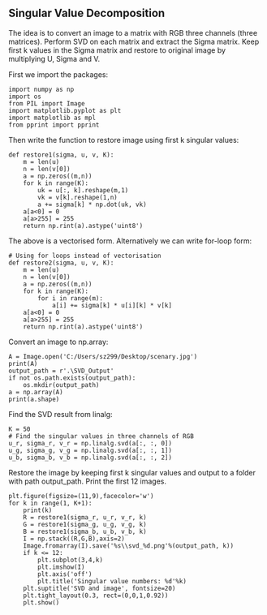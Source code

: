 ## Singular Value Decomposition
The idea is to convert an image to a matrix with RGB three channels (three matrices). Perform SVD on each matrix and extract the Sigma matrix. Keep first k values in the Sigma matrix and restore to original image by multiplying U, Sigma and V. 

First we import the packages:
```
import numpy as np
import os
from PIL import Image
import matplotlib.pyplot as plt
import matplotlib as mpl
from pprint import pprint
```

Then write the function to restore image using first k singular values:
```
def restore1(sigma, u, v, K):
    m = len(u)
    n = len(v[0])
    a = np.zeros((m,n))
    for k in range(K):
        uk = u[:, k].reshape(m,1)
        vk = v[k].reshape(1,n)
        a += sigma[k] * np.dot(uk, vk)
    a[a<0] = 0
    a[a>255] = 255
    return np.rint(a).astype('uint8')
```

The above is a vectorised form. Alternatively we can write for-loop form:
```
# Using for loops instead of vectorisation
def restore2(sigma, u, v, K):
    m = len(u)
    n = len(v[0])
    a = np.zeros((m,n))
    for k in range(K):
        for i in range(m):
            a[i] += sigma[k] * u[i][k] * v[k]
    a[a<0] = 0
    a[a>255] = 255
    return np.rint(a).astype('uint8')
```

Convert an image to np.array:
```
A = Image.open('C:/Users/sz299/Desktop/scenary.jpg')
print(A)
output_path = r'.\SVD_Output'
if not os.path.exists(output_path):
    os.mkdir(output_path)
a = np.array(A)
print(a.shape)
```

Find the SVD result from linalg:
```
K = 50
# Find the singular values in three channels of RGB
u_r, sigma_r, v_r = np.linalg.svd(a[:, :, 0])
u_g, sigma_g, v_g = np.linalg.svd(a[:, :, 1])
u_b, sigma_b, v_b = np.linalg.svd(a[:, :, 2])
```

Restore the image by keeping first k singular values and output to a folder with path output_path. Print the first 12 images.
```
plt.figure(figsize=(11,9),facecolor='w')
for k in range(1, K+1):
    print(k)
    R = restore1(sigma_r, u_r, v_r, k)
    G = restore1(sigma_g, u_g, v_g, k)
    B = restore1(sigma_b, u_b, v_b, k)
    I = np.stack((R,G,B),axis=2)
    Image.fromarray(I).save('%s\\svd_%d.png'%(output_path, k))
    if k <= 12:
        plt.subplot(3,4,k)
        plt.imshow(I)
        plt.axis('off')
        plt.title('Singular value numbers: %d'%k)
    plt.suptitle('SVD and image', fontsize=20)
    plt.tight_layout(0.3, rect=(0,0,1,0.92))
    plt.show()
 ```
 
